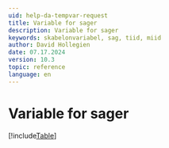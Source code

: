 ```yaml
---
uid: help-da-tempvar-request
title: Variable for sager
description: Variable for sager
keywords: skabelonvariabel, sag, tiid, miid
author: David Hollegien
date: 07.17.2024
version: 10.3
topic: reference
language: en
---
```


# Variable for sager

[!include[Table](../../../../../common/includes/variable/table-request.md)]
